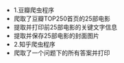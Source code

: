 - 1.豆瓣爬虫程序
-   爬取了豆瓣TOP250首页的25部电影
-   提取并打印前25部电影的关键文字信息
-   提取并保存25部电影的封面图片
- 2.知乎爬虫程序
-   爬取了一个问题下的所有答案并打印

